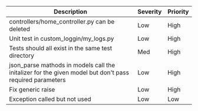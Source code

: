 |Description|Severity|Priority|
|-----------|--------|-------|
|controllers/home_controller.py can be deleted|Low|High|
|Unit test in custom_loggin/my_logs.py|Low|High|
|Tests should all exist in the same test directory|Med|High|
|json_parse mathods in models call the initalizer for the given model but don't pass required parameters|Low|High|
|Fix generic raise|Low|High|
|Exception called but not used|Low|Low|